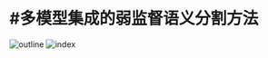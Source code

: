 #多模型集成的弱监督语义分割方法
========
![outline](https://github.com/zhwis/Mulmodel_semantic_seg/raw/master/struct.jpg)
![index](https://github.com/zhwis/Mulmodel_semantic_seg/raw/master/struct.jpg)
